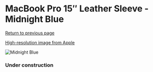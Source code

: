 # MacBook Pro 15″ Leather Sleeve - Midnight Blue

[Return to previous page](/macbook)

[High-resolution image from Apple](https://store.storeimages.cdn-apple.com/8756/as-images.apple.com/is/MRQU2?wid=4500&hei=4500&fmt=png)

<div style="width: 384px"><img src="/everyphone/MRQU2.png" alt="Midnight Blue"></div>

### Under construction
